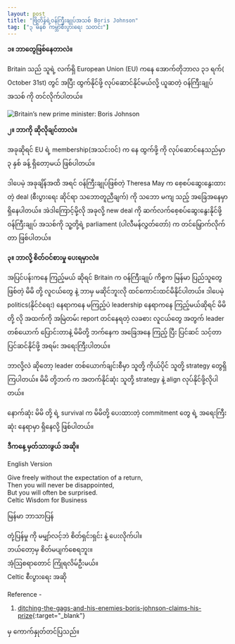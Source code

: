 ```yaml
---
layout: post
title: "ဗြိတိန်ရဲ့ဝန်ကြီးချုပ်အသစ် Boris Johnson"
tag: ["၃ မိနစ် ကမ္ဘာစီးပွားရေး သတင်း"]
---
```


**၁။ ဘာတွေဖြစ်နေတာလဲ။**

Britain သည် သူရဲ့ လက်ရှိ European Union (EU) ကနေ အောက်တိုဘာလ ၃၁ ရက်( October 31st)  တွင် အပြီး   ထွက်နိုင်ဖို့   လုပ်ဆောင်နိုင်မယ်လို့ ယူဆတဲ့ ဝန်ကြီးချုပ်အသစ် ကို တင်လိုက်ပါတယ်။

<!-- more -->

<img src="http://drive.google.com/uc?export=view&id=1vmOU8Lmu8cc875YnvEG0GEdYVQN3qXHM" alt="Britain’s new prime minister: Boris Johnson">

**၂။ ဘာကို ဆိုလိုချင်တာလဲ။**

အခုဆိုရင် EU ရဲ့ membership(အသင်းဝင်) က နေ  ထွက်ဖို့  ကို လုပ်ဆောင်နေသည်မှာ ၃ နှစ် ခန့် ရှိတော့မယ် ဖြစ်ပါတယ်။

ဒါပေမဲ့ အခုချိန်အထိ အရင် ဝန်ကြီးချုပ်ဖြစ်တဲ့   Theresa May က စေ့စပ်ဆွေးနွေးထားတဲ့ deal (စီးပွားရေး ဆိုင်ရာ သဘောတူညီချက်) ကို သဘော မကျ သည့်  အခြေအနေမှာ ရှိနေပါတယ်။
အဲဒါကြောင့်မို့လို အခုလို့ new deal  ကို ဆက်လက်စေ့စပ်ဆွေးနွေးနိုင်ဖို့  ဝန်ကြီးချုပ် အသစ်ကို သူ့တို့ရဲ့ parliament (ပါလီမန်လွှတ်တော်) က တင်မြှောက်လိုက်တာ ဖြစ်ပါတယ်။

**၃။ ဘာလို့ စိတ်ဝင်စားမှု ပေးရမှာလဲ။**

အပြင်ပန်းကနေ ကြည့်မယ် ဆိုရင် Britain က ဝန်ကြီးချုပ် ကိစ္စက မြန်မာ ပြည်သူတွေ ဖြစ်တဲ့ မိမိ တို့ လူငယ်တွေ နဲ့ ဘာမှ မဆိုင်ဘူးလို ထင်ကောင်းထင်မိနိုင်ပါတယ်။
ဒါပေမဲ့ politics(နိုင်ငံရေး) နေရာကနေ မကြည့်ပဲ leadership နေရာကနေ ကြည့်မယ်ဆိုရင် မိမိတို့ လို အထက်ကို အမြဲတမ်း report တင်နေရတဲ့ လခစား လူငယ်တွေ အတွက် leader တစ်ယောက် ပြောင်းတာနဲ့ မိမိတို့ ဘက်နေက အခြေအနေ ကြည့် ပြီး ပြင်ဆင် သင့်တာ ပြင်ဆင်နိုင်ဖို့ အရမ်း အရေးကြီးပါတယ်။

ဘာလို့လဲ ဆိုတော့ leader တစ်ယောက်ချင်းစီမှာ သူတို့ ကိုယ်ပိုင် သူတို့ strategy တွေရှိကြပါတယ်။ မိမိ တို့ဘက် က အတက်နိုင်ဆုံး သူတို့ strategy နဲ့ align လုပ်နိုင်ဖို့လိုပါတယ်။

နောက်ဆုံး မိမိ တို့ ရဲ့ survival က မိမိတို့ ပေးထားတဲ့ commitment တွေ ရဲ့ အရေးကြီးဆုံး နေရာမှာ ရှိနေလို့ ဖြစ်ပါတယ်။



**ဒီကနေ့ မှတ်သားဖွယ် အဆို။**

English Version

Give freely without the expectation of a return,<br />
Then you will never be disappointed,<br />
But you will often be surprised.<br />
Celtic Wisdom for Business

မြန်မာ ဘာသာပြန်

တုံ့ပြန်မှု ကို မမျှာ်လင့်ဘဲ စိတ်ရှင်းရှင်း နဲ့ ပေးလိုက်ပါ။<br />
ဘယ်တော့မှ စိတ်မပျက်စေရဘူး။<br />
အံ့ဩစရာတောင် ကြုံရလိမ်ဦးမယ်။<br />
Celtic စီးပွားရေး အဆို

Reference -
1. [ditching-the-gags-and-his-enemies-boris-johnson-claims-his-prize](https://www.economist.com/britain/2019/07/25/ditching-the-gags-and-his-enemies-boris-johnson-claims-his-prize){:target="_blank"}

မှ ကောက်နှုတ်တင်ပြသည်။
